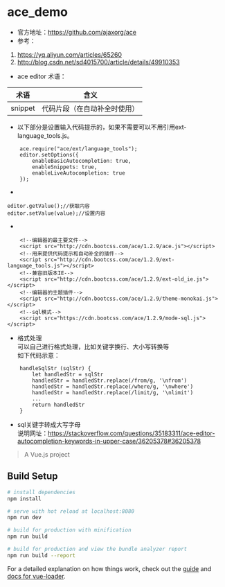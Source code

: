 # ace_demo

* 官方地址：https://github.com/ajaxorg/ace
* 参考：
1. https://yq.aliyun.com/articles/65260
1. http://blog.csdn.net/sd4015700/article/details/49910353

* ace editor 术语：

术语 | 含义
--- | ---
snippet | 代码片段（在自动补全时使用）

* 以下部分是设置输入代码提示的，如果不需要可以不用引用ext-language_tools.js。
```
    ace.require("ace/ext/language_tools");
    editor.setOptions({
        enableBasicAutocompletion: true,
        enableSnippets: true,
        enableLiveAutocompletion: true
    });
```
*
```
editor.getValue();//获取内容
editor.setValue(value);//设置内容
```
* 
```
    <!--编辑器的最主要文件-->
    <script src="http://cdn.bootcss.com/ace/1.2.9/ace.js"></script>
    <!--用来提供代码提示和自动补全的插件-->
    <script src="http://cdn.bootcss.com/ace/1.2.9/ext-language_tools.js"></script>
    <!--兼容旧版本IE-->
    <script src="http://cdn.bootcss.com/ace/1.2.9/ext-old_ie.js"></script>
    <!--编辑器的主题插件-->
    <script src="http://cdn.bootcss.com/ace/1.2.9/theme-monokai.js"></script>
    <!--sql模式-->
    <script src="https://cdn.bootcss.com/ace/1.2.9/mode-sql.js"></script>
```
* 格式处理  
可以自己进行格式处理，比如关键字换行、大小写转换等  
如下代码示意：
```
    handleSqlStr (sqlStr) {
        let handledStr = sqlStr
        handledStr = handledStr.replace(/from/g, '\nfrom')
        handledStr = handledStr.replace(/where/g, '\nwhere')
        handledStr = handledStr.replace(/limit/g, '\nlimit')
        ...
        return handledStr
    }
```
* sql关键字转成大写字母  
说明网址：https://stackoverflow.com/questions/35183311/ace-editor-autocompletion-keywords-in-upper-case/36205378#36205378

> A Vue.js project

## Build Setup

``` bash
# install dependencies
npm install

# serve with hot reload at localhost:8080
npm run dev

# build for production with minification
npm run build

# build for production and view the bundle analyzer report
npm run build --report
```

For a detailed explanation on how things work, check out the [guide](http://vuejs-templates.github.io/webpack/) and [docs for vue-loader](http://vuejs.github.io/vue-loader).
